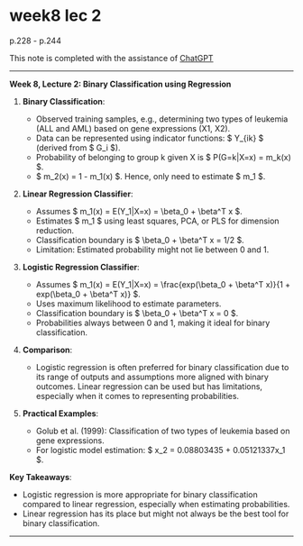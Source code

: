 # week8 lec 2

p.228 - p.244

This note is completed with the assistance of [ChatGPT](https://chat.openai.com/c/c1fcc91e-4844-44f7-93e6-1f33b85d11f8)


---

**Week 8, Lecture 2: Binary Classification using Regression**

1. **Binary Classification**:
    - Observed training samples, e.g., determining two types of leukemia (ALL and AML) based on gene expressions (X1, X2).
    - Data can be represented using indicator functions: $ Y_{ik} $ (derived from $ G_i $).
    - Probability of belonging to group k given X is $ P(G=k|X=x) = m_k(x) $.
    - $ m_2(x) = 1 - m_1(x) $. Hence, only need to estimate $ m_1 $.

2. **Linear Regression Classifier**:
    - Assumes $ m_1(x) = E(Y_1|X=x) = \beta_0 + \beta^T x $.
    - Estimates $ m_1 $ using least squares, PCA, or PLS for dimension reduction.
    - Classification boundary is $ \beta_0 + \beta^T x = 1/2 $.
    - Limitation: Estimated probability might not lie between 0 and 1.

3. **Logistic Regression Classifier**:
    - Assumes $ m_1(x) = E(Y_1|X=x) = \frac{exp(\beta_0 + \beta^T x)}{1 + exp(\beta_0 + \beta^T x)} $.
    - Uses maximum likelihood to estimate parameters.
    - Classification boundary is $ \beta_0 + \beta^T x = 0 $.
    - Probabilities always between 0 and 1, making it ideal for binary classification.

4. **Comparison**:
    - Logistic regression is often preferred for binary classification due to its range of outputs and assumptions more aligned with binary outcomes. Linear regression can be used but has limitations, especially when it comes to representing probabilities.

5. **Practical Examples**:
    - Golub et al. (1999): Classification of two types of leukemia based on gene expressions.
    - For logistic model estimation: $ x_2 = 0.08803435 + 0.05121337x_1 $.

**Key Takeaways**:
- Logistic regression is more appropriate for binary classification compared to linear regression, especially when estimating probabilities.
- Linear regression has its place but might not always be the best tool for binary classification.

---